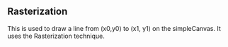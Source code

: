 ## Rasterization 
This is used to draw a line from (x0,y0) to (x1, y1) on the simpleCanvas. It uses the Rasterization technique.
